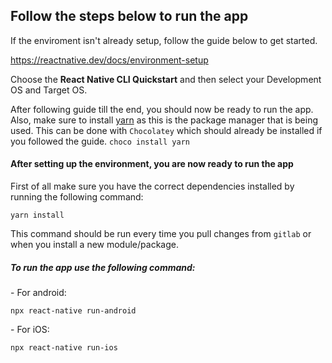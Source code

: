 ## Follow the steps below to run the app

If the enviroment isn't already setup, follow the guide below to get started.

https://reactnative.dev/docs/environment-setup



Choose the **React Native CLI Quickstart** and then select your Development OS and Target OS.



After following guide till the end, you should now be ready to run the app. Also, make sure to install [yarn](https://yarnpkg.com/) as this is the package manager that is being used. This can be done with `Chocolatey` which should already be installed if you followed the guide. `choco install yarn`



#### After setting up the environment, you are now ready to run the app

First of all make sure you have the correct dependencies installed by running the following command:

```
yarn install
```

This command should be run every time you pull changes from `gitlab` or when you install a new module/package.

##### To run the app use the following command:

\- For android:

```
npx react-native run-android
```

\- For iOS:

```
npx react-native run-ios
```

